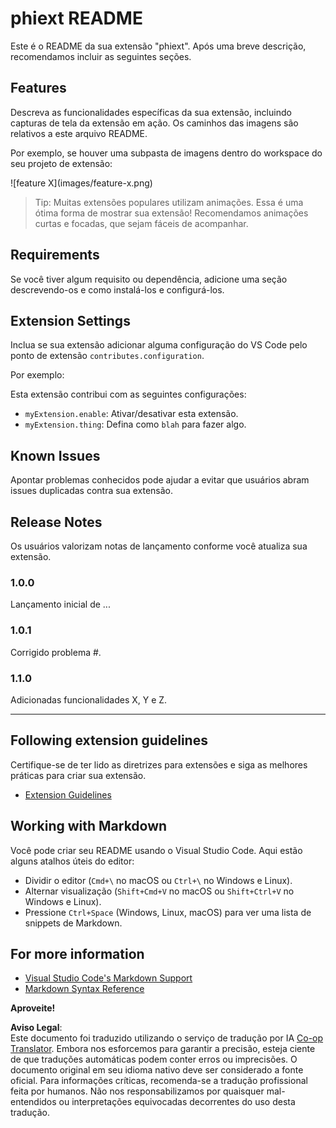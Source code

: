<!--
CO_OP_TRANSLATOR_METADATA:
{
  "original_hash": "63e2d8f5b452d7842ae393f19ad812c5",
  "translation_date": "2025-05-09T05:27:30+00:00",
  "source_file": "code/09.UpdateSamples/Aug/vscode/phiext/README.md",
  "language_code": "br"
}
-->
# phiext README

Este é o README da sua extensão "phiext". Após uma breve descrição, recomendamos incluir as seguintes seções.

## Features

Descreva as funcionalidades específicas da sua extensão, incluindo capturas de tela da extensão em ação. Os caminhos das imagens são relativos a este arquivo README.

Por exemplo, se houver uma subpasta de imagens dentro do workspace do seu projeto de extensão:

\!\[feature X\]\(images/feature-x.png\)

> Tip: Muitas extensões populares utilizam animações. Essa é uma ótima forma de mostrar sua extensão! Recomendamos animações curtas e focadas, que sejam fáceis de acompanhar.

## Requirements

Se você tiver algum requisito ou dependência, adicione uma seção descrevendo-os e como instalá-los e configurá-los.

## Extension Settings

Inclua se sua extensão adicionar alguma configuração do VS Code pelo ponto de extensão `contributes.configuration`.

Por exemplo:

Esta extensão contribui com as seguintes configurações:

* `myExtension.enable`: Ativar/desativar esta extensão.
* `myExtension.thing`: Defina como `blah` para fazer algo.

## Known Issues

Apontar problemas conhecidos pode ajudar a evitar que usuários abram issues duplicadas contra sua extensão.

## Release Notes

Os usuários valorizam notas de lançamento conforme você atualiza sua extensão.

### 1.0.0

Lançamento inicial de ...

### 1.0.1

Corrigido problema #.

### 1.1.0

Adicionadas funcionalidades X, Y e Z.

---

## Following extension guidelines

Certifique-se de ter lido as diretrizes para extensões e siga as melhores práticas para criar sua extensão.

* [Extension Guidelines](https://code.visualstudio.com/api/references/extension-guidelines)

## Working with Markdown

Você pode criar seu README usando o Visual Studio Code. Aqui estão alguns atalhos úteis do editor:

* Dividir o editor (`Cmd+\` no macOS ou `Ctrl+\` no Windows e Linux).
* Alternar visualização (`Shift+Cmd+V` no macOS ou `Shift+Ctrl+V` no Windows e Linux).
* Pressione `Ctrl+Space` (Windows, Linux, macOS) para ver uma lista de snippets de Markdown.

## For more information

* [Visual Studio Code's Markdown Support](http://code.visualstudio.com/docs/languages/markdown)
* [Markdown Syntax Reference](https://help.github.com/articles/markdown-basics/)

**Aproveite!**

**Aviso Legal**:  
Este documento foi traduzido utilizando o serviço de tradução por IA [Co-op Translator](https://github.com/Azure/co-op-translator). Embora nos esforcemos para garantir a precisão, esteja ciente de que traduções automáticas podem conter erros ou imprecisões. O documento original em seu idioma nativo deve ser considerado a fonte oficial. Para informações críticas, recomenda-se a tradução profissional feita por humanos. Não nos responsabilizamos por quaisquer mal-entendidos ou interpretações equivocadas decorrentes do uso desta tradução.